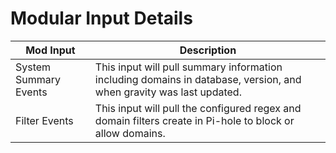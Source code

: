 # Modular Input Details

Mod Input | Description
--------- | -----------
System Summary Events | This input will pull summary information including domains in database, version, and when gravity was last updated.
Filter Events | This input will pull the configured regex and domain filters create in Pi-hole to block or allow domains.